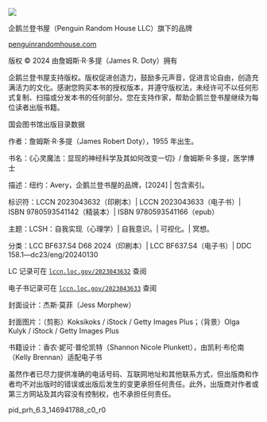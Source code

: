 ![](img/Avery_Logo_copyright.jpg)

企鹅兰登书屋（Penguin Random House LLC）旗下的品牌

[penguinrandomhouse.com](http://www.penguinrandomhouse.com)

版权 © 2024 由詹姆斯·R·多提（James R. Doty）拥有

企鹅兰登书屋支持版权。版权促进创造力，鼓励多元声音，促进言论自由，创造充满活力的文化。感谢您购买本书的授权版本，并遵守版权法，未经许可不以任何形式复制、扫描或分发本书的任何部分。您在支持作家，帮助企鹅兰登书屋继续为每位读者出版书籍。

国会图书馆出版目录数据

作者：詹姆斯·R·多提（James Robert Doty），1955 年出生。

书名：《心灵魔法：显现的神经科学及其如何改变一切》/ 詹姆斯·R·多提，医学博士

描述：纽约：Avery，企鹅兰登书屋的品牌，[2024] | 包含索引。

标识符：LCCN 2023043632（印刷本）| LCCN 2023043633（电子书）| ISBN 9780593541142（精装本）| ISBN 9780593541166（epub）

主题：LCSH：自我实现（心理学）| 自我意识。| 可视化。| 冥想。

分类：LCC BF637.S4 D68 2024（印刷本）| LCC BF637.S4（电子书）| DDC 158.1—dc23/eng/20240130

LC 记录可在 [`lccn.loc.gov/2023043632`](https://lccn.loc.gov/2023043632) 查阅

电子书记录可在 [`lccn.loc.gov/2023043633`](https://lccn.loc.gov/2023043633) 查阅

封面设计：杰斯·莫菲（Jess Morphew）

封面图片：（剪影）Koksikoks / iStock / Getty Images Plus；（背景）Olga Kulyk / iStock / Getty Images Plus

书籍设计：香农·妮可·普伦凯特（Shannon Nicole Plunkett），由凯利·布伦南（Kelly Brennan）适配电子书

虽然作者已尽力提供准确的电话号码、互联网地址和其他联系方式，但出版商和作者均不对出版时的错误或出版后发生的变更承担任何责任。此外，出版商对作者或第三方网站及其内容没有控制权，也不承担任何责任。

pid_prh_6.3_146941788_c0_r0
